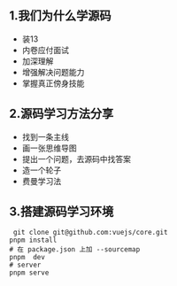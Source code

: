 ## 1.我们为什么学源码
- 装13
- 内卷应付面试
- 加深理解
- 增强解决问题能力
- 掌握真正傍身技能
## 2.源码学习方法分享
- 找到一条主线
- 画一张思维导图
- 提出一个问题，去源码中找答案
- 造一个轮子
- 费曼学习法
## 3.搭建源码学习环境
```shell
 git clone git@github.com:vuejs/core.git 
pnpm install
# 在 package.json 上加 --sourcemap
pnpm  dev
# server
pnpm serve
```
